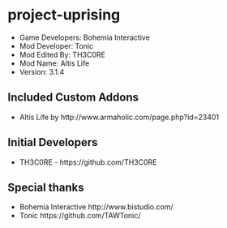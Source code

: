 project-uprising
================
<ul><li>Game Developers: Bohemia Interactive</li>
<li>Mod Developer: Tonic</li>
<li>Mod Edited By: TH3C0RE</li>
<li>Mod Name: Altis Life</li>
<li>Version: 3.1.4</li></ul>

<h2>Included Custom Addons</h2>
<ul><li>Altis Life by http://www.armaholic.com/page.php?id=23401</li></ul>

<h2>Initial Developers</h2>
<ul><li>TH3C0RE - https://github.com/TH3C0RE</li></ul>

<h2>Special thanks</h2>
<ul><li>Bohemia Interactive http://www.bistudio.com/</li>
<li>Tonic https://github.com/TAWTonic/</li></ul>

